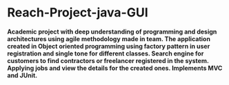 # Reach-Project-java-GUI

**Academic project with deep understanding of programming and design architectures using agile methodology made in team. The application created in Object oriented programming using factory pattern in user registration and single tone for different classes. Search engine for customers to find contractors or freelancer registered in the system. Applying jobs and view the details for the created ones. Implements MVC and JUnit.**
